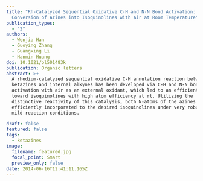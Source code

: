 ```yaml
---
title: "Rh-Catalyzed Sequential Oxidative C-H and N-N Bond Activation:
  Conversion of Azines into Isoquinolines with Air at Room Temperature"
publication_types:
  - "2"
authors:
  - Wenjia Han
  - Guoying Zhang
  - Guangxing Li
  - Hanmin Huang
doi: 10.1021/ol501483k
publication: Organic letters
abstract: >+
  A rhodium-catalyzed sequential oxidative C-H annulation reaction between
  ketazines and internal alkynes has been developed via C-H and N-N bond
  activation with air as an external oxidant, which led to an efficient approach
  toward isoquinolines with high atom efficiency at rt. Utilizing the
  distinctive reactivity of this catalysis, both N-atoms of the azines could be
  efficiently incorporated to the desired isoquinolines under very robust and
  mild reaction conditions.

draft: false
featured: false
tags:
  - ketazines
image:
  filename: featured.jpg
  focal_point: Smart
  preview_only: false
date: 2014-06-16T12:41:11.165Z
---
```

